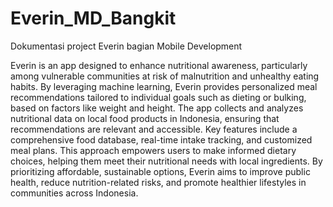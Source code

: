 # Everin_MD_Bangkit
Dokumentasi project Everin bagian Mobile Development

Everin is an app designed to enhance nutritional awareness, particularly among vulnerable communities at risk of malnutrition and unhealthy eating habits. By leveraging machine learning, Everin provides personalized meal recommendations tailored to individual goals such as dieting or bulking, based on factors like weight and height. The app collects and analyzes nutritional data on local food products in Indonesia, ensuring that recommendations are relevant and accessible. Key features include a comprehensive food database, real-time intake tracking, and customized meal plans. This approach empowers users to make informed dietary choices, helping them meet their nutritional needs with local ingredients. By prioritizing affordable, sustainable options, Everin aims to improve public health, reduce nutrition-related risks, and promote healthier lifestyles in communities across Indonesia.

